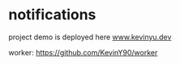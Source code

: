 # notifications
project demo is deployed here www.kevinyu.dev

worker: https://github.com/KevinY90/worker
